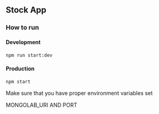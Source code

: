 ## Stock App

### How to run

#### Development

    npm run start:dev
    
#### Production 

    npm start

Make sure that you have proper environment variables set

 MONGOLAB_URI AND PORT